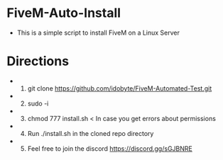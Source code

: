 # FiveM-Auto-Install

- This is a simple script to install FiveM on a Linux Server

# Directions 
- 1. git clone https://github.com/idobyte/FiveM-Automated-Test.git
- 2. sudo -i
- 3. chmod 777 install.sh < In case you get errors about permissions
- 4. Run ./install.sh in the cloned repo directory
- 5. Feel free to join the discord https://discord.gg/sGJBNRE
